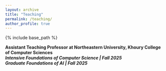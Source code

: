 ```yaml
---
layout: archive
title: "Teaching"
permalink: /teaching/
author_profile: true
---
```

<style type='text/css'>
h2, h3, h4, h5, h6 {margin: 0;}
.br {display: block; margin-bottom: 0em; margin: 0;} 
</style>

 {% include base_path %} 

#### Assistant Teaching Professor at Northeastern University, Khoury College of Computer Sciences
##### Intensive Foundations of Computer Science | Fall 2025
##### Graduate Foundations of AI | Fall 2025
<!-- {% for post in site.teaching reversed %} -->
<!-- {% include archive-single.html %} -->
<!-- {% endfor %} -->
